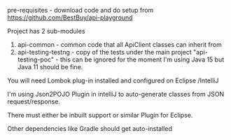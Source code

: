 pre-requisites - download code and do setup from https://github.com/BestBuy/api-playground

Project has 2 sub-modules 

1) api-common - common code that all ApiClient classes can inherit from
2) api-testing-testng - copy of the tests under the main project "api-testing-poc" - this can be ignored for the moment
I'm using Java 15 but Java 11 should be fine.

You will need Lombok plug-in installed and configured on Eclipse /IntelliJ

I'm using Json2POJO Plugin in intelliJ to auto-generate classes from JSON request/response. 

There must either be inbuilt support or similar Plugin for Eclipse.

Other dependencies like Gradle should get auto-installed